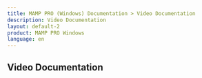 ```yaml
---
title: MAMP PRO (Windows) Documentation > Video Documentation
description: Video Documentation
layout: default-2
product: MAMP PRO Windows
language: en
---
```


## Video Documentation

